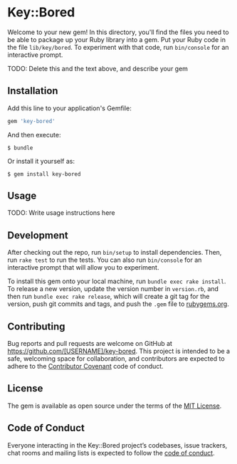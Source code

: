 # Key::Bored

Welcome to your new gem! In this directory, you'll find the files you need to be able to package up your Ruby library into a gem. Put your Ruby code in the file `lib/key/bored`. To experiment with that code, run `bin/console` for an interactive prompt.

TODO: Delete this and the text above, and describe your gem

## Installation

Add this line to your application's Gemfile:

```ruby
gem 'key-bored'
```

And then execute:

    $ bundle

Or install it yourself as:

    $ gem install key-bored

## Usage

TODO: Write usage instructions here

## Development

After checking out the repo, run `bin/setup` to install dependencies. Then, run `rake test` to run the tests. You can also run `bin/console` for an interactive prompt that will allow you to experiment.

To install this gem onto your local machine, run `bundle exec rake install`. To release a new version, update the version number in `version.rb`, and then run `bundle exec rake release`, which will create a git tag for the version, push git commits and tags, and push the `.gem` file to [rubygems.org](https://rubygems.org).

## Contributing

Bug reports and pull requests are welcome on GitHub at https://github.com/[USERNAME]/key-bored. This project is intended to be a safe, welcoming space for collaboration, and contributors are expected to adhere to the [Contributor Covenant](http://contributor-covenant.org) code of conduct.

## License

The gem is available as open source under the terms of the [MIT License](https://opensource.org/licenses/MIT).

## Code of Conduct

Everyone interacting in the Key::Bored project’s codebases, issue trackers, chat rooms and mailing lists is expected to follow the [code of conduct](https://github.com/[USERNAME]/key-bored/blob/master/CODE_OF_CONDUCT.md).
